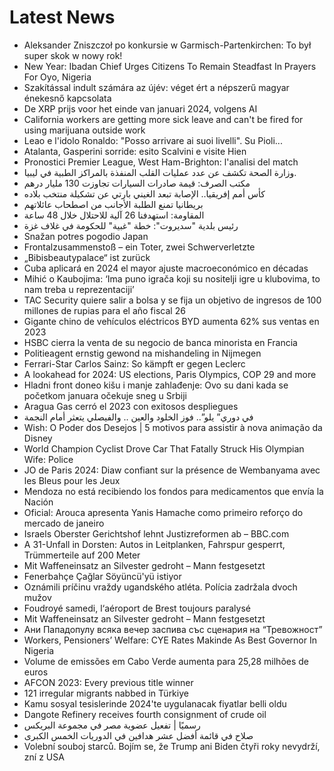 # Latest News
-  Aleksander Zniszczoł po konkursie w Garmisch-Partenkirchen: To był super skok w nowy rok!
-  New Year: Ibadan Chief Urges Citizens To Remain Steadfast In Prayers For Oyo, Nigeria
-  Szakítással indult számára az újév: véget ért a népszerű magyar énekesnő kapcsolata
-  De XRP prijs voor het einde van januari 2024, volgens AI
-  California workers are getting more sick leave and can't be fired for using marijuana outside work
-  Leao e l'idolo Ronaldo: "Posso arrivare ai suoi livelli". Su Pioli...
-  Atalanta, Gasperini sorride: esito Scalvini e visite Hien
-  Pronostici Premier League, West Ham-Brighton: l'analisi del match
-  وزارة الصحة تكشف عن عدد عمليات القلب المنفذة بالمراكز الطبية في ليبيا.
-  مكتب الصرف: قيمة صادرات السيارات تجاوزت 130 مليار درهم
-  كأس أمم إفريقيا.. الإصابة تبعد الغيني بارتي عن تشكيلة منتخب بلاده
-  بريطانيا تمنع الطلبة الأجانب من اصطحاب عائلاتهم
-  المقاومة: استهدفنا 26 آلية للاحتلال خلال 48 ساعة
-  رئيس بلدية "سديروت": خطة "غبية" للحكومة في غلاف غزة
-  Snažan potres pogodio Japan
-  Frontalzusammenstoß – ein Toter, zwei Schwerverletzte
-  „Bibisbeautypalace“ ist zurück
-  Cuba aplicará en 2024 el mayor ajuste macroeconómico en décadas
-  Mihić o Kaubojima: ‘Ima puno igrača koji su nositelji igre u klubovima, to nam treba u reprezentaciji’
-  TAC Security quiere salir a bolsa y se fija un objetivo de ingresos de 100 millones de rupias para el año fiscal 26
-  Gigante chino de vehículos eléctricos BYD aumenta 62% sus ventas en 2023
-  HSBC cierra la venta de su negocio de banca minorista en Francia
-  Politieagent ernstig gewond na mishandeling in Nijmegen
-  Ferrari-Star Carlos Sainz: So kämpft er gegen Leclerc
-  A lookahead for 2024: US elections, Paris Olympics, COP 29 and more
-  Hladni front doneo kišu i manje zahlađenje: Ovo su dani kada se početkom januara očekuje sneg u Srbiji
-  Aragua Gas cerró el 2023 con exitosos despliegues
-  في دوري” يلو”.. فوز الخلود والعين .. والفيصلي يتعثر أمام النجمة
-  Wish: O Poder dos Desejos | 5 motivos para assistir à nova animação da Disney
-  World Champion Cyclist Drove Car That Fatally Struck His Olympian Wife: Police
-  JO de Paris 2024: Diaw confiant sur la présence de Wembanyama avec les Bleus pour les Jeux
-  Mendoza no está recibiendo los fondos para medicamentos que envía la Nación
-  Oficial: Arouca apresenta Yanis Hamache como primeiro reforço do mercado de janeiro
-  Israels Oberster Gerichtshof lehnt Justizreformen ab – BBC.com
-  A 31-Unfall in Dorsten: Autos in Leitplanken, Fahrspur gesperrt, Trümmerteile auf 200 Meter
-  Mit Waffeneinsatz an Silvester gedroht – Mann festgesetzt
-  Fenerbahçe Çağlar Söyüncü'yü istiyor
-  Oznámili príčinu vraždy ugandského atléta. Polícia zadržala dvoch mužov
-  Foudroyé samedi, l‘aéroport de Brest toujours paralysé
-  Mit Waffeneinsatz an Silvester gedroht – Mann festgesetzt
-  Ани Пападопулу всяка вечер заспива със сценария на “Тревожност”
-  Workers, Pensioners’ Welfare: CYE Rates Makinde As Best Governor In Nigeria
-  Volume de emissões em Cabo Verde aumenta para 25,28 milhões de euros
-  AFCON 2023: Every previous title winner
-  121 irregular migrants nabbed in Türkiye
-  Kamu sosyal tesislerinde 2024'te uygulanacak fiyatlar belli oldu
-  Dangote Refinery receives fourth consignment of crude oil
-  رسميًا | تفعيل عضوية مصر في مجموعة البريكس
-  صلاح في قائمة أفضل عشر هدافين في الدوريات الخمس الكبرى
-  Volební souboj starců. Bojím se, že Trump ani Biden čtyři roky nevydrží, zní z USA

